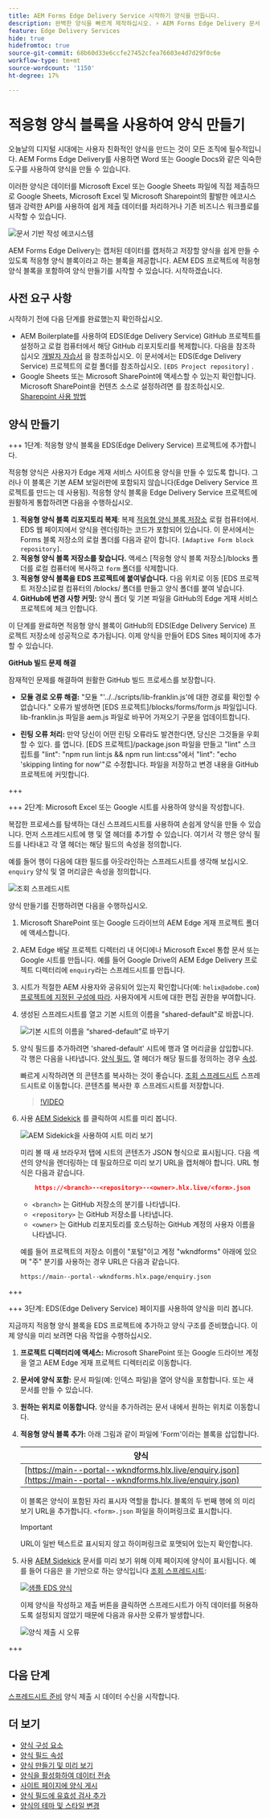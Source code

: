 ```yaml
---
title: AEM Forms Edge Delivery Service 시작하기 양식을 만듭니다.
description: 완벽한 양식을 빠르게 제작하십시오. ⚡ AEM Forms Edge Delivery 문서 기반 작성 = 놀라운 속도 및 만족도가 높은 사용자를 위한 SEO 친화적 양식과 검색 엔진.
feature: Edge Delivery Services
hide: true
hidefromtoc: true
source-git-commit: 68b60d33e6ccfe27452cfea76603e4d7d29f0c6e
workflow-type: tm+mt
source-wordcount: '1150'
ht-degree: 17%

---
```



# 적응형 양식 블록을 사용하여 양식 만들기

오늘날의 디지털 시대에는 사용자 친화적인 양식을 만드는 것이 모든 조직에 필수적입니다. AEM Forms Edge Delivery를 사용하면 Word 또는 Google Docs와 같은 익숙한 도구를 사용하여 양식을 만들 수 있습니다.

이러한 양식은 데이터를 Microsoft Excel 또는 Google Sheets 파일에 직접 제출하므로 Google Sheets, Microsoft Excel 및 Microsoft Sharepoint의 활발한 에코시스템과 강력한 API를 사용하여 쉽게 제출 데이터를 처리하거나 기존 비즈니스 워크플로를 시작할 수 있습니다.

![문서 기반 작성 에코시스템](/help/edge/assets/document-based-authoring.png)

AEM Forms Edge Delivery는 캡처된 데이터를 캡처하고 저장할 양식을 쉽게 만들 수 있도록 적응형 양식 블록이라고 하는 블록을 제공합니다. AEM EDS 프로젝트에 적응형 양식 블록을 포함하여 양식 만들기를 시작할 수 있습니다. 시작하겠습니다.


## 사전 요구 사항

시작하기 전에 다음 단계를 완료했는지 확인하십시오.

* AEM Boilerplate를 사용하여 EDS(Edge Delivery Service) GitHub 프로젝트를 설정하고 로컬 컴퓨터에서 해당 GitHub 리포지토리를 복제합니다. 다음을 참조하십시오 [개발자 자습서](https://www.aem.live/developer/tutorial) 을 참조하십시오. 이 문서에서는 EDS(Edge Delivery Service) 프로젝트의 로컬 폴더를 참조하십시오. `[EDS Project repository]` .
* Google Sheets 또는 Microsoft SharePoint에 액세스할 수 있는지 확인합니다. Microsoft SharePoint을 컨텐츠 소스로 설정하려면 를 참조하십시오. [Sharepoint 사용 방법](https://www.aem.live/docs/setup-customer-sharepoint)



## 양식 만들기

+++ 1단계: 적응형 양식 블록을 EDS(Edge Delivery Service) 프로젝트에 추가합니다.

적응형 양식은 사용자가 Edge 게재 서비스 사이트용 양식을 만들 수 있도록 합니다. 그러나 이 블록은 기본 AEM 보일러판에 포함되지 않습니다(Edge Delivery Service 프로젝트를 만드는 데 사용됨). 적응형 양식 블록을 Edge Delivery Service 프로젝트에 원활하게 통합하려면 다음을 수행하십시오.

1. **적응형 양식 블록 리포지토리 복제**: 복제 [적응형 양식 블록 저장소](https://github.com/adobe/afb) 로컬 컴퓨터에서. EDS 웹 페이지에서 양식을 렌더링하는 코드가 포함되어 있습니다. 이 문서에서는 Forms 블록 저장소의 로컬 폴더를 다음과 같이 합니다. `[Adaptive Form block repository]`.
1. **적응형 양식 블록 저장소를 찾습니다.** 액세스 [적응형 양식 블록 저장소]/blocks 폴더를 로컬 컴퓨터에 복사하고 `form` 폴더를 삭제합니다.
1. **적응형 양식 블록을 EDS 프로젝트에 붙여넣습니다.**
다음 위치로 이동 [EDS 프로젝트 저장소]로컬 컴퓨터의 /blocks/ 폴더를 만들고 양식 폴더를 붙여 넣습니다.
1. **GitHub에 변경 사항 커밋:** 양식 폴더 및 기본 파일을 GitHub의 Edge 게재 서비스 프로젝트에 체크 인합니다.

이 단계를 완료하면 적응형 양식 블록이 GitHub의 EDS(Edge Delivery Service) 프로젝트 저장소에 성공적으로 추가됩니다. 이제 양식을 만들어 EDS Sites 페이지에 추가할 수 있습니다.


**GitHub 빌드 문제 해결**

잠재적인 문제를 해결하여 원활한 GitHub 빌드 프로세스를 보장합니다.

* **모듈 경로 오류 해결:**
&quot;모듈 &quot;&#39;../../scripts/lib-franklin.js&#39;에 대한 경로를 확인할 수 없습니다.&quot; 오류가 발생하면 [EDS 프로젝트]/blocks/forms/form.js 파일입니다. lib-franklin.js 파일을 aem.js 파일로 바꾸어 가져오기 구문을 업데이트합니다.

* **린팅 오류 처리:**
만약 당신이 어떤 린팅 오류라도 발견한다면, 당신은 그것들을 우회할 수 있다. 를 엽니다. [EDS 프로젝트]/package.json 파일을 만들고 &quot;lint&quot; 스크립트를 &quot;lint&quot;: &quot;npm run lint:js &amp;&amp; npm run lint:css&quot;에서 &quot;lint&quot;: &quot;echo &#39;skipping linting for now&#39;&quot;로 수정합니다. 파일을 저장하고 변경 내용을 GitHub 프로젝트에 커밋합니다.



+++

+++ 2단계: Microsoft Excel 또는 Google 시트를 사용하여 양식을 작성합니다.

복잡한 프로세스를 탐색하는 대신 스프레드시트를 사용하여 손쉽게 양식을 만들 수 있습니다. 먼저 스프레드시트에 행 및 열 헤더를 추가할 수 있습니다. 여기서 각 행은 양식 필드를 나타내고 각 열 헤더는 해당 필드의 속성을 정의합니다.

예를 들어 행이 다음에 대한 필드를 아웃라인하는 스프레드시트를 생각해 보십시오. `enquiry` 양식 및 열 머리글은 속성을 정의합니다.

![조회 스프레드시트](/help/edge/assets/enquiry-form-spreadsheet.png)

양식 만들기를 진행하려면 다음을 수행하십시오.

1. Microsoft SharePoint 또는 Google 드라이브의 AEM Edge 게재 프로젝트 폴더에 액세스합니다.

1. AEM Edge 배달 프로젝트 디렉터리 내 어디에나 Microsoft Excel 통합 문서 또는 Google 시트를 만듭니다. 예를 들어 Google Drive의 AEM Edge Delivery 프로젝트 디렉터리에 `enquiry`라는 스프레드시트를 만듭니다.

1. 시트가 적절한 AEM 사용자와 공유되어 있는지 확인합니다(예: `helix@adobe.com`) [프로젝트에 지정된 구성에 따라](https://www.aem.live/docs/setup-customer-sharepoint). 사용자에게 시트에 대한 편집 권한을 부여합니다.

1. 생성된 스프레드시트를 열고 기본 시트의 이름을 &quot;shared-default&quot;로 바꿉니다.

   ![기본 시트의 이름을 “shared-default”로 바꾸기](/help/edge/assets/rename-sheet-to-shared-default.png)

1. 양식 필드를 추가하려면 &#39;shared-default&#39; 시트에 행과 열 머리글을 삽입합니다. 각 행은 다음을 나타냅니다. [양식 필드](/help/edge/docs/forms/form-components.md), 열 헤더가 해당 필드를 정의하는 경우 [속성](/help/edge/docs/forms/eds-form-field-properties).

   빠르게 시작하려면 의 콘텐츠를 복사하는 것이 좋습니다. [조회 스프레드시트](https://docs.google.com/spreadsheets/d/196lukD028RDK_evBelkOonPxC7w0l_IiJ-Yx3DvMfNk/edit#gid=0) 스프레드시트로 이동합니다. 콘텐츠를 복사한 후 스프레드시트를 저장합니다.

   >[!VIDEO](https://video.tv.adobe.com/v/3427468?quality=12&learn=on)


1. 사용 [AEM Sidekick](https://www.aem.live/developer/tutorial#preview-and-publish-your-content) 를 클릭하여 시트를 미리 봅니다.

   ![AEM Sidekick을 사용하여 시트 미리 보기](/help/edge/assets/preview-form.png)

   미리 볼 때 새 브라우저 탭에 시트의 콘텐츠가 JSON 형식으로 표시됩니다. 다음 섹션의 양식을 렌더링하는 데 필요하므로 미리 보기 URL을 캡처해야 합니다. URL 형식은 다음과 같습니다.


   ```JSON
       https://<branch>--<repository>--<owner>.hlx.live/<form>.json
   ```

   * `<branch>` 는 GitHub 저장소의 분기를 나타냅니다.
   * `<repository>` 는 GitHub 저장소를 나타냅니다.
   * `<owner>` 는 GitHub 리포지토리를 호스팅하는 GitHub 계정의 사용자 이름을 나타냅니다.

   예를 들어 프로젝트의 저장소 이름이 &quot;포털&quot;이고 계정 &quot;wkndforms&quot; 아래에 있으며 &quot;주&quot; 분기를 사용하는 경우 URL은 다음과 같습니다.

   `https://main--portal--wkndforms.hlx.page/enquiry.json`


+++

+++ 3단계: EDS(Edge Delivery Service) 페이지를 사용하여 양식을 미리 봅니다.


지금까지 적응형 양식 블록을 EDS 프로젝트에 추가하고 양식 구조를 준비했습니다. 이제 양식을 미리 보려면 다음 작업을 수행하십시오.

1. **프로젝트 디렉터리에 액세스:** Microsoft SharePoint 또는 Google 드라이브 계정을 열고 AEM Edge 게재 프로젝트 디렉터리로 이동합니다.

1. **문서에 양식 포함:** 문서 파일(예: 인덱스 파일)을 열어 양식을 포함합니다. 또는 새 문서를 만들 수 있습니다.

1. **원하는 위치로 이동합니다.** 양식을 추가하려는 문서 내에서 원하는 위치로 이동합니다.

1. **적응형 양식 블록 추가:** 아래 그림과 같이 파일에 &#39;Form&#39;이라는 블록을 삽입합니다.

   | 양식 |
   |---|
   | [https://main--portal--wkndforms.hlx.live/enquiry.json](https://main--portal--wkndforms.hlx.live/enquiry.json) |

   이 블록은 양식이 포함된 자리 표시자 역할을 합니다. 블록의 두 번째 행에 의 미리보기 URL을 추가합니다. `<form>.json` 파일을 하이퍼링크로 표시합니다.

   >[!IMPORTANT]
   >
   >
   > URL이 일반 텍스트로 표시되지 않고 하이퍼링크로 포맷되어 있는지 확인합니다.


1. 사용 [AEM Sidekick](https://www.aem.live/developer/tutorial#preview-and-publish-your-content) 문서를 미리 보기 위해 이제 페이지에 양식이 표시됩니다. 예를 들어 다음은 을 기반으로 하는 양식입니다 [조회 스프레드시트](https://docs.google.com/spreadsheets/d/196lukD028RDK_evBelkOonPxC7w0l_IiJ-Yx3DvMfNk/edit#gid=0):


   [![샘플 EDS 양식](/help/edge/assets/eds-form.png)](https://main--portal--wkndforms.hlx.live/)

   이제 양식을 작성하고 제출 버튼을 클릭하면 스프레드시트가 아직 데이터를 허용하도록 설정되지 않았기 때문에 다음과 유사한 오류가 발생합니다.

   ![양식 제출 시 오류](/help/edge/assets/form-error.png)

+++


## 다음 단계

[스프레드시트 준비](/help/edge/docs/forms/submit-forms.md) 양식 제출 시 데이터 수신을 시작합니다.



## 더 보기

* [양식 구성 요소](/help/edge/docs/forms/form-components.md)
* [양식 필드 속성](/help/edge/docs/forms/eds-form-field-properties)
* [양식 만들기 및 미리 보기](/help/edge/docs/forms/create-forms.md)
* [양식을 활성화하여 데이터 전송](/help/edge/docs/forms/submit-forms.md)
* [사이트 페이지에 양식 게시](/help/edge/docs/forms/publish-eds-forms.md)
* [양식 필드에 유효성 검사 추가](/help/edge/docs/forms/validate-forms.md)
* [양식의 테마 및 스타일 변경](/help/edge/docs/forms/style-theme-forms.md)

